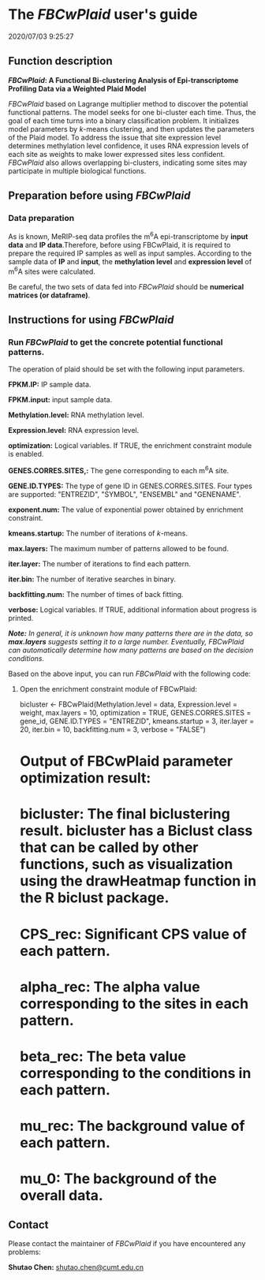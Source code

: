 # The *FBCwPlaid* user's guide #
2020/07/03 9:25:27  

## Function description ##
***FBCwPlaid*: A Functional Bi-clustering Analysis of Epi-transcriptome Profiling Data via a Weighted Plaid Model**

*FBCwPlaid*  based on Lagrange multiplier method  to discover the potential functional patterns. The model seeks for one bi-cluster each time. Thus, the goal of each time turns into a binary classification problem. It initializes model parameters by *k*-means clustering, and then updates the parameters of the Plaid model. To address the issue that site expression level determines methylation level confidence, it uses RNA expression levels of each site as weights to make lower expressed sites less confident. *FBCwPlaid* also allows overlapping bi-clusters, indicating some sites may participate in multiple biological functions.


## Preparation before using *FBCwPlaid*
### Data preparation ###
As is known, MeRIP-seq data profiles the m<sup>6</sup>A epi-transcriptome by **input data** and **IP data**.Therefore, before using FBCwPlaid, it is required to prepare the required IP samples as well as input samples. According to the sample data of **IP** and **input**, the **methylation level** and **expression level** of m<sup>6</sup>A sites were calculated.

Be careful, the two sets of data fed into *FBCwPlaid* should be **numerical matrices (or dataframe)**.


## Instructions for using *FBCwPlaid* ##
### Run *FBCwPlaid* to get the concrete potential functional patterns. ###

The operation of plaid should be set with the following input parameters.

**FPKM.IP:** IP sample data.

**FPKM.input:** input sample data.

**Methylation.level:** RNA methylation level.

**Expression.level:** RNA expression level.

**optimization:** Logical variables. If TRUE, the enrichment constraint module is enabled.

**GENES.CORRES.SITES,:** The gene corresponding to each m<sup>6</sup>A site.

**GENE.ID.TYPES:** The type of gene ID in GENES.CORRES.SITES. Four types are supported: "ENTREZID", "SYMBOL", "ENSEMBL" and "GENENAME".

**exponent.num:** The value of exponential power obtained by enrichment constraint.

**kmeans.startup:** The number of iterations of *k*-means.

**max.layers:** The maximum number of patterns allowed to be found.

**iter.layer:** The number of iterations to find each pattern.

**iter.bin:** The number of iterative searches in binary.

**backfitting.num:** The number of times of back fitting.

**verbose:** Logical variables. If TRUE, additional information about progress is printed.

***Note:** In general, it is unknown how many patterns there are in the data, so **max.layers** suggests setting it to a large number. Eventually, FBCwPlaid can automatically determine how many patterns are based on the decision conditions.*

Based on the above input, you can run *FBCwPlaid* with the following code:
1. Open the enrichment constraint module of FBCwPlaid:

    bicluster <- FBCwPlaid(Methylation.level = data, Expression.level = weight, max.layers = 10, 
		       optimization = TRUE, GENES.CORRES.SITES = gene_id, GENE.ID.TYPES = "ENTREZID", 
    		       kmeans.startup = 3, iter.layer = 20, iter.bin = 10, backfitting.num = 3, verbose = "FALSE")

	# Output of FBCwPlaid parameter optimization result:
	# bicluster: The final biclustering result. bicluster has a Biclust class that can be called by other functions, such as visualization using the drawHeatmap function in the R biclust package.
	# CPS_rec: Significant CPS value of each pattern.
	# alpha_rec: The alpha value corresponding to the sites in each pattern.
	# beta_rec: The beta value corresponding to the conditions in each pattern.
	# mu_rec: The background value of each pattern.
    # mu_0: The background of the overall data.



## Contact ##
Please contact the maintainer of *FBCwPlaid* if you have encountered any problems:

**Shutao Chen:** shutao.chen@cumt.edu.cn

